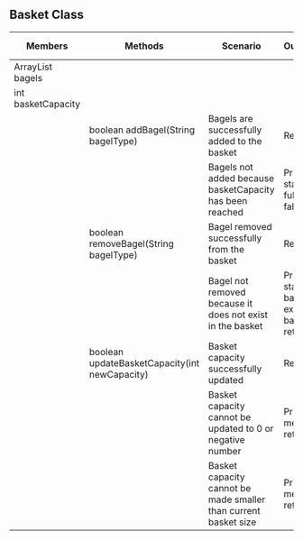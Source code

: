 ## Basket Class

| Members                  | Methods                                       | Scenario                                                        | Outcome/Output                                                                     | User story |
|--------------------------|-----------------------------------------------|-----------------------------------------------------------------|------------------------------------------------------------------------------------|------------|
| ArrayList<String> bagels |                                               |                                                                 |                                                                                    |            |
| int basketCapacity       |                                               |                                                                 |                                                                                    |            |
|                          | boolean addBagel(String bagelType)            | Bagels are successfully added to the basket                     | Return true                                                                        | 1          |
|                          |                                               | Bagels not added because basketCapacity has been reached        | Print message stating basket is full and return false                              | 1 + 3      |
|                          | boolean removeBagel(String bagelType)         | Bagel removed successfully from the basket                      | Return true                                                                        | 2          |
|                          |                                               | Bagel not removed because it does not exist in the basket       | Print message stating that the bagel does not exist in the basket and return false | 2 + 5      |
|                          | boolean updateBasketCapacity(int newCapacity) | Basket capacity successfully updated                            | Return true                                                                        | 4          |
|                          |                                               | Basket capacity cannot be updated to 0 or negative number       | Print error message + return false                                                 | 4          |
|                          |                                               | Basket capacity cannot be made smaller than current basket size | Print error message + return false                                                 | 4          |

